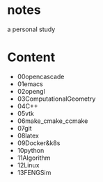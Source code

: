 # notes
a personal study

# Content
- 00opencascade
- 01emacs
- 02opengl
- 03ComputationalGeometry
- 04C++
- 05vtk
- 06make_cmake_ccmake
- 07git
- 08latex
- 09Docker&k8s
- 10python
- 11Algorithm
- 12Linux
- 13FENGSim




